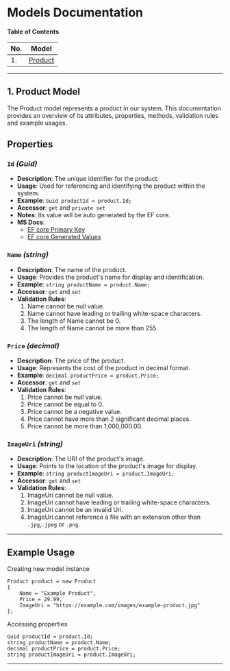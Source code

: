 ﻿# Models Documentation

**Table of Contents**

| No. | Model |
| --- | ----- |
| 1.  | [Product](#product-model) |

---

## 1. Product Model

The Product model represents a product in our system. 
This documentation provides an overview of its attributes, 
properties, methods, validation rules and example usages.

## Properties

### `Id` *(Guid)*

- **Description**: The unique identifier for the product.
- **Usage**: Used for referencing and identifying the product within the system.
- **Example**: `Guid productId = product.Id;`
- **Accessor**: `get` and `private set`
- **Notes**: Its value will be auto generated by the EF core.
- **MS Docs**: 
	- [EF core Primary Key](https://learn.microsoft.com/en-us/ef/core/modeling/keys?tabs=data-annotations)
	- [EF core Generated Values](https://learn.microsoft.com/en-us/ef/core/modeling/generated-properties?tabs=data-annotations)

### `Name` *(string)*

- **Description**: The name of the product.
- **Usage**: Provides the product's name for display and identification.
- **Example**: `string productName = product.Name;`
- **Accessor**: `get` and `set`
- **Validation Rules**:
    1. Name cannot be null value.
    1. Name cannot have leading or trailing white-space characters.
    1. The length of Name cannot be 0.
    1. The length of Name cannot be more than 255.

### `Price` *(decimal)*

- **Description**: The price of the product.
- **Usage**: Represents the cost of the product in decimal format.
- **Example**: `decimal productPrice = product.Price;`
- **Accessor**: `get` and `set`
- **Validation Rules**:
    1. Price cannot be null value.
    1. Price cannot be equal to 0.
    1. Price cannot be a negative value.
    1. Price cannot have more than 2 significant decimal places.
    1. Price cannot be more than 1,000,000.00.

### `ImageUri` *(string)*

- **Description**: The URI of the product's image.
- **Usage**: Points to the location of the product's image for display.
- **Example**: `string productImageUri = product.ImageUri;`
- **Accessor**: `get` and `set`
- **Validation Rules**:
    1. ImageUri cannot be null value.
    1. ImageUri cannot have leading or trailing white-space characters.
    1. ImageUri cannot be an invalid Uri.
    1. ImageUri cannot reference a file with an extension other than `.jpg`,`.jpeg` or `.png`. 

--- 

## Example Usage
   
Creating new model instance
```
Product product = new Product
{
    Name = "Example Product",
    Price = 29.99,
    ImageUri = "https://example.com/images/example-product.jpg"
};
```

Accessing properties
```
Guid productId = product.Id;
string productName = product.Name;
decimal productPrice = product.Price;
string productImageUri = product.ImageUri;
```
---
